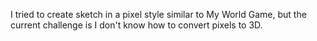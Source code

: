I tried to create sketch in a pixel style similar to My World Game, but the current challenge is I don't know how to convert pixels to 3D.
